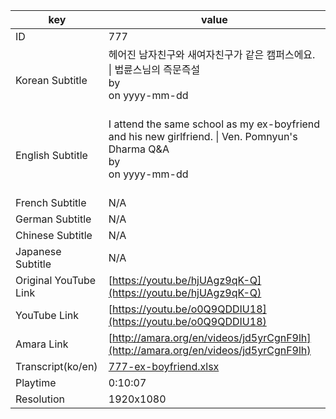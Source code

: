 |  key  |  value  |
|-------|---------|
| ID            | 777 |
| Korean Subtitle | 헤어진 남자친구와 새여자친구가 같은 캠퍼스에요. \| 법륜스님의 즉문즉설<br>by <br>on yyyy-mm-dd<br><br>|
| English Subtitle | I attend the same school as my ex-boyfriend and his new girlfriend. \| Ven. Pomnyun's Dharma Q&A<br>by <br>on yyyy-mm-dd<br><br>|
| French Subtitle | N/A |
| German Subtitle | N/A |
| Chinese Subtitle | N/A |
| Japanese Subtitle | N/A |
| Original YouTube Link  | [https://youtu.be/hjUAgz9qK-Q](https://youtu.be/hjUAgz9qK-Q) |
| YouTube Link  | [https://youtu.be/o0Q9QDDIU18](https://youtu.be/o0Q9QDDIU18) |
| Amara Link    | [http://amara.org/en/videos/jd5yrCgnF9lh](http://amara.org/en/videos/jd5yrCgnF9lh) |
| Transcript(ko/en) | [777-ex-boyfriend.xlsx](https://github.com/jungtosociety/dharma-qna/raw/master/sub/777/777-ex-boyfriend.xlsx) |
| Playtime | 0:10:07 |
| Resolution | 1920x1080|
